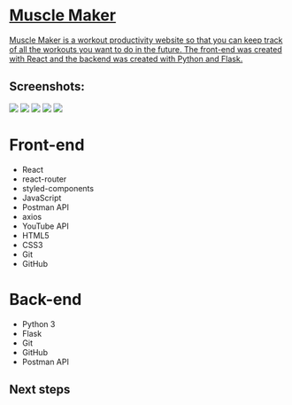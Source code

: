 <a href="#">
  <h1>Muscle Maker</h1>
  <p>Muscle Maker is a workout productivity website so that you can keep track of all the workouts you want to do in the future. The front-end was created with React and the backend was created with Python and Flask.</p>
</a>
<h2>Screenshots:</h2>
<img src="https://i.imgur.com/eoZQY5f.png">
<img src="https://i.imgur.com/ABlcRo7.png">
<img src="https://i.imgur.com/yF2oszM.png">
<img src="https://i.imgur.com/COurHJ0.jpg">
<img src="https://i.imgur.com/zxl7iob.png">

<h1>Front-end</h1>
<ul>
  <li>React</li>
  <li>react-router</li>
  <li>styled-components</li>
  <li>JavaScript</li>
  <li>Postman API</li>
  <li>axios</li>
  <li>YouTube API</li>
  <li>HTML5</li>
  <li>CSS3</li>
  <li>Git</li>
  <li>GitHub</li>
</ul>
<h1>Back-end</h1>
<ul>
  <li>Python 3</li>
  <li>Flask</li>
  <li>Git</li>
  <li>GitHub</li>
  <li>Postman API</li>
</ul>
<h2>Next steps</h2>
